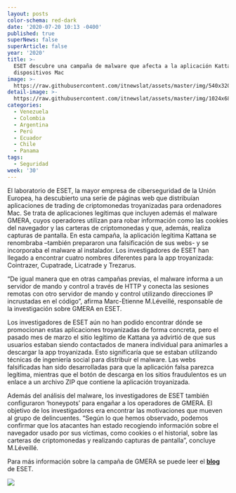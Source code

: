 ```yaml
---
layout: posts
color-schema: red-dark
date: '2020-07-20 10:13 -0400'
published: true
superNews: false
superArticle: false
year: '2020'
title: >-
  ESET descubre una campaña de malware que afecta a la aplicación Kattana en
  dispositivos Mac
image: >-
  https://raw.githubusercontent.com/itnewslat/assets/master/img/540x320/Macbook-p.jpg
detail-image: >-
  https://raw.githubusercontent.com/itnewslat/assets/master/img/1024x680/Macbook-g.jpg
categories:
  - Venezuela
  - Colombia
  - Argentina
  - Perú
  - Ecuador
  - Chile
  - Panama
tags:
  - Seguridad
week: '30'
---
```

El laboratorio de ESET, la mayor empresa de ciberseguridad de la Unión Europea, ha descubierto una serie de páginas web que distribuían aplicaciones de trading de criptomonedas troyanizadas para ordenadores Mac. Se trata de aplicaciones legítimas que incluyen además el malware GMERA, cuyos operadores utilizan para robar información como las cookies del navegador y las carteras de criptomonedas y que, además, realiza capturas de pantalla. En esta campaña, la aplicación legítima Kattana se renombraba –también prepararon una falsificación de sus webs- y se incorporaba el malware al instalador. Los investigadores de ESET han llegado a encontrar cuatro nombres diferentes para la app troyanizada: Cointrazer, Cupatrade, Licatrade y Trezarus. 

“De igual manera que en otras campañas previas, el malware informa a un servidor de mando y control a través de HTTP y conecta las sesiones remotas con otro servidor de mando y control utilizando direcciones IP incrustadas en el código”, afirma Marc-Etienne M.Léveillé, responsable de la investigación sobre GMERA en ESET.

Los investigadores de ESET aún no han podido encontrar dónde se promocionan estas aplicaciones troyanizadas de forma concreta, pero el pasado mes de marzo el sitio legítimo de Kattana ya advirtió de que sus usuarios estaban siendo contactados de manera individual para animarles a descargar la app troyanizada. Esto significaría que se estaban utilizando técnicas de ingeniería social para distribuir el malware. Las webs falsificadas han sido desarrolladas para que la aplicación falsa parezca legítima, mientras que el botón de descarga en los sitios fraudulentos es un enlace a un archivo ZIP que contiene la aplicación troyanizada. 

Además del análisis del malware, los investigadores de ESET también configuraron ‘honeypots’ para engañar a los operadores de GMERA. El objetivo de los investigadores era encontrar las motivaciones que mueven al grupo de delincuentes. “Según lo que hemos observado, podemos confirmar que los atacantes han estado recogiendo información sobre el navegador usado por sus víctimas, como cookies o el historial, sobre las carteras de criptomonedas y realizando capturas de pantalla”, concluye M.Léveillé. 

Para más información sobre la campaña de GMERA se puede leer el **[blog](https://www.welivesecurity.com/2020/07/16/mac-cryptocurrency-trading-application-rebranded-bundled-malware/)** de ESET. 

<img src="https://tracker.metricool.com/c3po.jpg?hash=56f88a41e39ab42c063cc51676587a04"/>